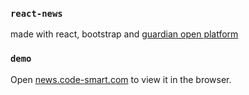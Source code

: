 ### `react-news`

made with react, bootstrap and [guardian open platform](https://open-platform.theguardian.com/)

### `demo`

Open [news.code-smart.com](http://news.code-smart.com) to view it in the browser.
